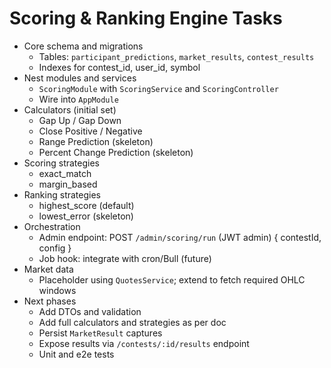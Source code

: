 # Scoring & Ranking Engine Tasks

- Core schema and migrations
  - Tables: `participant_predictions`, `market_results`, `contest_results`
  - Indexes for contest_id, user_id, symbol
- Nest modules and services
  - `ScoringModule` with `ScoringService` and `ScoringController`
  - Wire into `AppModule`
- Calculators (initial set)
  - Gap Up / Gap Down
  - Close Positive / Negative
  - Range Prediction (skeleton)
  - Percent Change Prediction (skeleton)
- Scoring strategies
  - exact_match
  - margin_based
- Ranking strategies
  - highest_score (default)
  - lowest_error (skeleton)
- Orchestration
  - Admin endpoint: POST `/admin/scoring/run` (JWT admin) { contestId, config }
  - Job hook: integrate with cron/Bull (future)
- Market data
  - Placeholder using `QuotesService`; extend to fetch required OHLC windows
- Next phases
  - Add DTOs and validation
  - Add full calculators and strategies as per doc
  - Persist `MarketResult` captures
  - Expose results via `/contests/:id/results` endpoint
  - Unit and e2e tests 